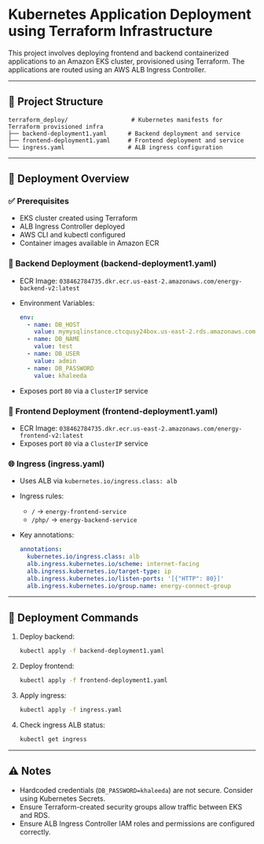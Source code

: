 # Kubernetes Application Deployment using Terraform Infrastructure

This project involves deploying frontend and backend containerized applications to an Amazon EKS cluster, provisioned using Terraform. The applications are routed using an AWS ALB Ingress Controller.

---

## 📁 Project Structure

```
terraform_deploy/                  # Kubernetes manifests for Terraform provisioned infra
├── backend-deployment1.yaml      # Backend deployment and service
├── frontend-deployment1.yaml     # Frontend deployment and service
└── ingress.yaml                  # ALB ingress configuration
```

---

## 🚀 Deployment Overview

### ✅ Prerequisites

* EKS cluster created using Terraform
* ALB Ingress Controller deployed
* AWS CLI and kubectl configured
* Container images available in Amazon ECR

### 🔧 Backend Deployment (backend-deployment1.yaml)

* ECR Image: `038462784735.dkr.ecr.us-east-2.amazonaws.com/energy-backend-v2:latest`
* Environment Variables:

  ```yaml
  env:
    - name: DB_HOST
      value: mymysqlinstance.ctcqusy24box.us-east-2.rds.amazonaws.com
    - name: DB_NAME
      value: test
    - name: DB_USER
      value: admin
    - name: DB_PASSWORD
      value: khaleeda
  ```
* Exposes port `80` via a `ClusterIP` service

### 🎨 Frontend Deployment (frontend-deployment1.yaml)

* ECR Image: `038462784735.dkr.ecr.us-east-2.amazonaws.com/energy-frontend-v2:latest`
* Exposes port `80` via a `ClusterIP` service

### 🌐 Ingress (ingress.yaml)

* Uses ALB via `kubernetes.io/ingress.class: alb`
* Ingress rules:

  * `/` → `energy-frontend-service`
  * `/php/` → `energy-backend-service`
* Key annotations:

  ```yaml
  annotations:
    kubernetes.io/ingress.class: alb
    alb.ingress.kubernetes.io/scheme: internet-facing
    alb.ingress.kubernetes.io/target-type: ip
    alb.ingress.kubernetes.io/listen-ports: '[{"HTTP": 80}]'
    alb.ingress.kubernetes.io/group.name: energy-connect-group
  ```

---

## 🧪 Deployment Commands

1. Deploy backend:

   ```bash
   kubectl apply -f backend-deployment1.yaml
   ```

2. Deploy frontend:

   ```bash
   kubectl apply -f frontend-deployment1.yaml
   ```

3. Apply ingress:

   ```bash
   kubectl apply -f ingress.yaml
   ```

4. Check ingress ALB status:

   ```bash
   kubectl get ingress
   ```

---

## ⚠️ Notes

* Hardcoded credentials (`DB_PASSWORD=khaleeda`) are not secure. Consider using Kubernetes Secrets.
* Ensure Terraform-created security groups allow traffic between EKS and RDS.
* Ensure ALB Ingress Controller IAM roles and permissions are configured correctly.


